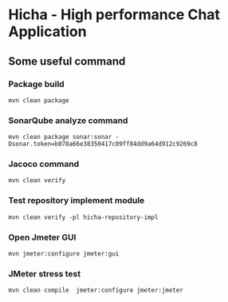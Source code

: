 # Hicha - High performance Chat Application
## Some useful command 

### Package build
```shell
mvn clean package
```

### SonarQube analyze command
```shell
mvn clean package sonar:sonar -Dsonar.token=b078a66e38350417c09ff84dd9a64d912c9269c8
```

### Jacoco command
```shell
mvn clean verify
```

### Test repository implement module
```shell
mvn clean verify -pl hicha-repository-impl
```

### Open Jmeter GUI
```shell
mvn jmeter:configure jmeter:gui
```

### JMeter stress test
```shell
mvn clean compile  jmeter:configure jmeter:jmeter
```